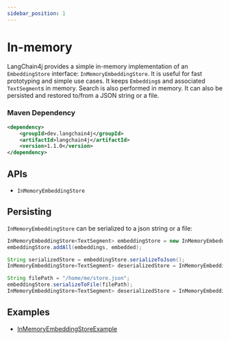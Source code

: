 ```yaml
---
sidebar_position: 1
---
```


# In-memory

LangChain4j provides a simple in-memory implementation of an `EmbeddingStore` interface:
`InMemoryEmbeddingStore`.
It is useful for fast prototyping and simple use cases.
It keeps `Embedding`s and associated `TextSegment`s in memory.
Search is also performed in memory.
It can also be persisted and restored to/from a JSON string or a file.

### Maven Dependency

```xml
<dependency>
    <groupId>dev.langchain4j</groupId>
    <artifactId>langchain4j</artifactId>
    <version>1.1.0</version>
</dependency>
```

## APIs

- `InMemoryEmbeddingStore` 


## Persisting

`InMemoryEmbeddingStore` can be serialized to a json string or a file:
```java
InMemoryEmbeddingStore<TextSegment> embeddingStore = new InMemoryEmbeddingStore<>();
embeddingStore.addAll(embeddings, embedded);

String serializedStore = embeddingStore.serializeToJson();
InMemoryEmbeddingStore<TextSegment> deserializedStore = InMemoryEmbeddingStore.fromJson(serializedStore);

String filePath = "/home/me/store.json";
embeddingStore.serializeToFile(filePath);
InMemoryEmbeddingStore<TextSegment> deserializedStore = InMemoryEmbeddingStore.fromFile(filePath);
```

## Examples

- [InMemoryEmbeddingStoreExample](https://github.com/langchain4j/langchain4j-examples/blob/main/other-examples/src/main/java/embedding/store/InMemoryEmbeddingStoreExample.java)

